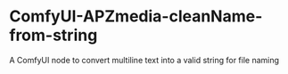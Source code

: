# ComfyUI-APZmedia-cleanName-from-string
A ComfyUI node to convert multiline text into a valid string for file naming
